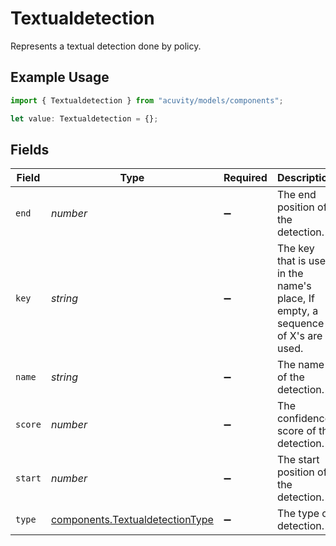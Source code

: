 # Textualdetection

Represents a textual detection done by policy.

## Example Usage

```typescript
import { Textualdetection } from "acuvity/models/components";

let value: Textualdetection = {};
```

## Fields

| Field                                                                              | Type                                                                               | Required                                                                           | Description                                                                        |
| ---------------------------------------------------------------------------------- | ---------------------------------------------------------------------------------- | ---------------------------------------------------------------------------------- | ---------------------------------------------------------------------------------- |
| `end`                                                                              | *number*                                                                           | :heavy_minus_sign:                                                                 | The end position of the detection.                                                 |
| `key`                                                                              | *string*                                                                           | :heavy_minus_sign:                                                                 | The key that is used in the name's place, If empty, a sequence of X's are used.    |
| `name`                                                                             | *string*                                                                           | :heavy_minus_sign:                                                                 | The name of the detection.                                                         |
| `score`                                                                            | *number*                                                                           | :heavy_minus_sign:                                                                 | The confidence score of the detection.                                             |
| `start`                                                                            | *number*                                                                           | :heavy_minus_sign:                                                                 | The start position of the detection.                                               |
| `type`                                                                             | [components.TextualdetectionType](../../models/components/textualdetectiontype.md) | :heavy_minus_sign:                                                                 | The type of detection.                                                             |
